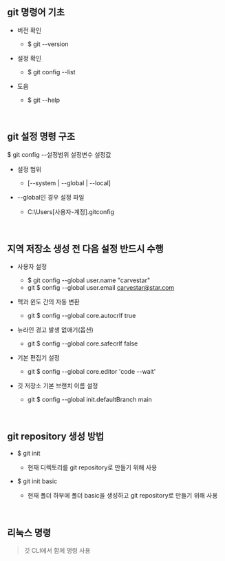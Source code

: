## git 명령어 기초
- 버전 확인
  - $ git --version
    
- 설정 확인
  - $ git config --list

- 도움
  - $ git --help

<br>

## git 설정 명령 구조
$ git config --설정범위 설정변수 설정값

- 설정 범위
  - [--system | --global | --local]
    
- --global인 경우 설정 파일
  - C:\Users\[사용자-계정]\.gitconfig

<br>

## 지역 저장소 생성 전 다음 설정 반드시 수행
- 사용자 설정
  - $ git config --global user.name "carvestar"
  - git $ config --global user.email carvestar@star.com

- 맥과 윈도 간의 자동 변환
  - git $ config --global core.autocrlf true

- 뉴라인 경고 발생 없애기(옵션)
  - git $ config --global core.safecrlf false

- 기본 편집기 설정
  - git $ config --global core.editor 'code --wait'

- 깃 저장소 기본 브랜치 이름 설정
  - git $ config --global init.defaultBranch main

<br>

##  git repository 생성 방법
- $ git init
  - 현재 디렉토리를 git repository로 만들기 위해 사용

- $ git init basic
  - 현재 폴더 하부에 폴더 basic을 생성하고 git repository로 만들기 위해 사용

<br>

## 리눅스 명령
> 깃 CLI에서 함께 명령 사용
